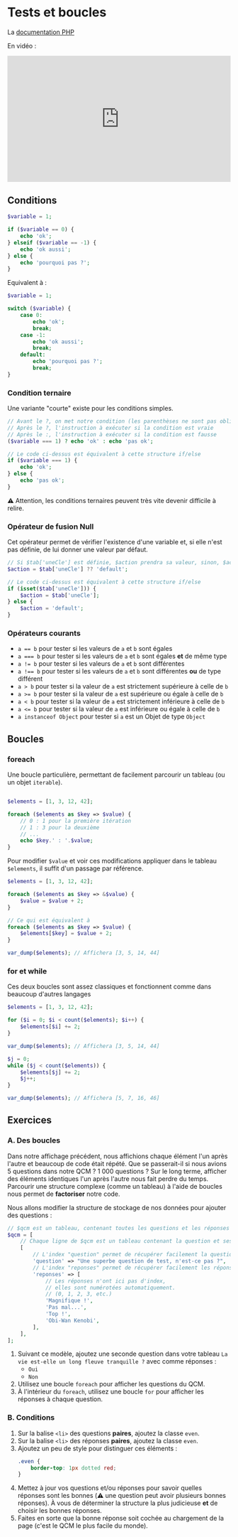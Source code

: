 # Tests et boucles

La [documentation PHP](https://www.php.net/manual/fr/language.control-structures.php)

En vidéo :

<div style="position: relative; padding-bottom: 56.25%; height: 0;"><iframe src="https://www.loom.com/embed/e378ba3c78a145f9b75d814f71eb02af" frameborder="0" webkitallowfullscreen mozallowfullscreen allowfullscreen style="position: absolute; top: 0; left: 0; width: 100%; height: 100%;"></iframe></div>


## Conditions

```php
$variable = 1;

if ($variable == 0) {
    echo 'ok';
} elseif ($variable == -1) {
    echo 'ok aussi';
} else {
    echo 'pourquoi pas ?';
}
```

Equivalent à :

```php
$variable = 1;

switch ($variable) {
    case 0:
        echo 'ok';
        break;
    case -1:
        echo 'ok aussi';
        break;
    default:
        echo 'pourquoi pas ?';
        break;
}
```

### Condition ternaire

Une variante "courte" existe pour les conditions simples.

```php
// Avant le ?, on met notre condition (les parenthèses ne sont pas obligatoires)
// Après le ?, l'instruction à exécuter si la condition est vraie
// Après le :, l'instruction à exécuter si la condition est fausse
($variable === 1) ? echo 'ok' : echo 'pas ok';

// Le code ci-dessus est équivalent à cette structure if/else 
if ($variable === 1) {
    echo 'ok';
} else {
    echo 'pas ok';
}
```

:warning: Attention, les conditions ternaires peuvent très vite devenir difficile à relire. 

### Opérateur de fusion Null

Cet opérateur permet de vérifier l'existence d'une variable et, si elle n'est pas définie, de lui donner une valeur par défaut.

```php
// Si $tab['uneCle'] est définie, $action prendra sa valeur, sinon, $action aura la valeur "default"
$action = $tab['uneCle'] ?? 'default';

// Le code ci-dessus est équivalent à cette structure if/else 
if (isset($tab['uneCle'])) {
    $action = $tab['uneCle'];
} else {
    $action = 'default';
}
```

### Opérateurs courants

- `a == b` pour tester si les valeurs de `a` et `b` sont égales
- `a === b` pour tester si les valeurs de `a` et `b` sont égales **et** de même type
- `a != b` pour tester si les valeurs de `a` et `b` sont différentes
- `a !== b` pour tester si les valeurs de `a` et `b` sont différentes **ou** de type différent
- `a > b` pour tester si la valeur de `a` est strictement supérieure à celle de `b`
- `a >= b` pour tester si la valeur de `a` est supérieure ou égale à celle de `b`
- `a < b` pour tester si la valeur de `a` est strictement inférieure à celle de `b`
- `a <= b` pour tester si la valeur de `a` est inférieure ou égale à celle de `b`
- `a instanceof Object` pour tester si `a` est un Objet de type `Object`

## Boucles

### foreach

Une boucle particulière, permettant de facilement parcourir un tableau (ou un objet `iterable`).

```php

$elements = [1, 3, 12, 42];

foreach ($elements as $key => $value) {
    // 0 : 1 pour la première itération
    // 1 : 3 pour la deuxième
    // ...
    echo $key.' : '.$value;
}
```

Pour modifier `$value` et voir ces modifications appliquer dans le tableau `$elements`, il suffit d'un passage par référence.

```php
$elements = [1, 3, 12, 42];

foreach ($elements as $key => &$value) {
    $value = $value + 2;
}

// Ce qui est équivalent à
foreach ($elements as $key => $value) {
    $elements[$key] = $value + 2;
}

var_dump($elements); // Affichera [3, 5, 14, 44]
```

### for et while

Ces deux boucles sont assez classiques et fonctionnent comme dans beaucoup d'autres langages

```php
$elements = [1, 3, 12, 42];

for ($i = 0; $i < count($elements); $i++) {
    $elements[$i] += 2;
}

var_dump($elements); // Affichera [3, 5, 14, 44]

$j = 0;
while ($j < count($elements)) {
    $elements[$j] += 2;
    $j++;
}

var_dump($elements); // Affichera [5, 7, 16, 46]
```

## Exercices

### A. Des boucles

Dans notre affichage précédent, nous affichions chaque élément l'un après l'autre et beaucoup de code était répété. Que se passerait-il si nous avions 5 questions dans notre QCM ? 1 000 questions ? 
Sur le long terme, afficher des éléments identiques l'un après l'autre nous fait perdre du temps. Parcourir une structure complexe (comme un tableau) à l'aide de boucles nous permet de **factoriser** notre code.

Nous allons modifier la structure de stockage de nos données pour ajouter des questions : 

```php
// $qcm est un tableau, contenant toutes les questions et les réponses associées
$qcm = [
    // Chaque ligne de $qcm est un tableau contenant la question et ses réponses
    [
        // L'index "question" permet de récupérer facilement la question
        'question' => "Une superbe question de test, n'est-ce pas ?",
        // L'index "reponses" permet de récupérer facilement les réponses
        'reponses' => [
            // Les réponses n'ont ici pas d'index,
            // elles sont numérotées automatiquement.
            // (0, 1, 2, 3, etc.)
            'Magnifique !',
            'Pas mal...',
            'Top !',
            'Obi-Wan Kenobi',
        ],
    ],
];
```

1. Suivant ce modèle, ajoutez une seconde question dans votre tableau `La vie est-elle un long fleuve tranquille ?` avec comme réponses :
   - `Oui`
   - `Non`
2. Utilisez une boucle `foreach` pour afficher les questions du QCM.
3. À l'intérieur du `foreach`, utilisez une boucle `for` pour afficher les réponses à chaque question.

### B. Conditions

1. Sur la balise `<li>` des questions **paires**, ajoutez la classe `even`.
2. Sur la balise `<li>` des réponses **paires**, ajoutez la classe `even`.
3. Ajoutez un peu de style pour distinguer ces éléments : 
   ```css
   .even {
       border-top: 1px dotted red;
   }
   ```
4. Mettez à jour vos questions et/ou réponses pour savoir quelles réponses sont les bonnes (:warning: une question peut avoir plusieurs bonnes réponses). À vous de déterminer la structure la plus judicieuse **et** de choisir les bonnes réponses.
5. Faites en sorte que la bonne réponse soit cochée au chargement de la page (c'est le QCM le plus facile du monde).